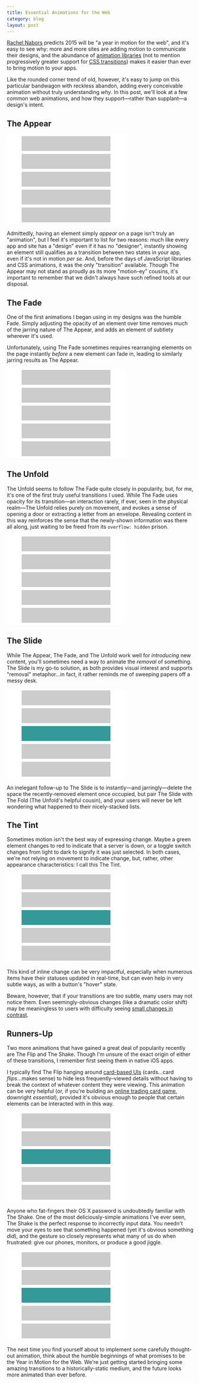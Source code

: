 ```yaml
---
title: Essential Animations for the Web
category: blog
layout: post
---
```


[Rachel Nabors](http://rachelnabors.com/) predicts 2015 will be "a year in motion for the web", and it's easy to see why: more and more sites are adding motion to communicate their designs, and the abundance of [animation libraries](http://julian.com/research/velocity/) (not to mention progressively greater support for [CSS transitions](http://caniuse.com/#feat=css-transitions)) makes it easier than ever to bring motion to your apps.

Like the rounded corner trend of old, however, it's easy to jump on this particular bandwagon with reckless abandon, adding every conceivable animation without truly understanding _why_. In this post, we'll look at a few common web animations, and how they support—rather than supplant—a design's intent.

## The Appear

![An example of The Appear animation](/2015/02/essential-animations-for-the-web/1-the-appear.gif)

Admittedly, having an element simply _appear_ on a page isn't truly an "animation", but I feel it's important to list for two reasons: much like every app and site has a "design" even if it has no "designer", instantly showing an element still qualifies as a transition between two states in your app, even if it's not in motion _per se_. And, before the days of JavaScript libraries and CSS animations, it was the only "transition" available. Though The Appear may not stand as proudly as its more "motion-ey" cousins, it's important to remember that we didn't always have such refined tools at our disposal.

## The Fade

One of the first animations I began using in my designs was the humble Fade. Simply adjusting the opacity of an element over time removes much of the jarring nature of The Appear, and adds an element of subtlety wherever it's used.

Unfortunately, using The Fade sometimes requires rearranging elements on the page instantly _before_ a new element can fade in, leading to similarly jarring results as The Appear.

![An example of The Fade animation](/2015/02/essential-animations-for-the-web/2-the-fade.gif)

## The Unfold

The Unfold seems to follow The Fade quite closely in popularity, but, for me, it's one of the first truly useful transitions I used. While The Fade uses opacity for its transition—an interaction rarely, if ever, seen in the physical realm—The Unfold relies purely on movement, and evokes a sense of opening a door or extracting a letter from an envelope. Revealing content in this way reinforces the sense that the newly-shown information was there all along, just waiting to be freed from its `overflow: hidden` prison.

![An example of The Unfold animation](/2015/02/essential-animations-for-the-web/3-the-unfold.gif)

## The Slide

While The Appear, The Fade, and The Unfold work well for _introducing_ new content, you'll sometimes need a way to animate the _removal_ of something. The Slide is my go-to solution, as both provides visual interest and supports "removal" metaphor...in fact, it rather reminds me of sweeping papers off a messy desk.

![An example of The Slide animation](/2015/02/essential-animations-for-the-web/4-the-slide.gif)

An inelegant follow-up to The Slide is to instantly—and jarringly—delete the space the recently-removed element once occupied, but pair The Slide with The Fold (The Unfold's helpful cousin), and your users will never be left wondering what happened to their nicely-stacked lists.

## The Tint

Sometimes motion isn't the best way of expressing change. Maybe a green element changes to red to indicate that a server is down, or a toggle switch changes from light to dark to signify it was just selected. In both cases, we're not relying on movement to indicate change, but, rather, other appearance characteristics: I call this The Tint.

![An example of The Tint animation](/2015/02/essential-animations-for-the-web/5-the-tint.gif)

This kind of inline change can be very impactful, especially when numerous items have their statuses updated in real-time, but can even help in very subtle ways, as with a button's "hover" state.

Beware, however, that if your transitions are _too_ subtle, many users may not notice them. Even seemingly-obvious changes (like a dramatic color shift) may be meaningless to users with difficulty seeing [small changes in contrast](http://www.w3.org/TR/UNDERSTANDING-WCAG20/visual-audio-contrast-contrast.html).

## Runners-Up

Two more animations that have gained a great deal of popularity recently are The Flip and The Shake. Though I'm unsure of the exact origin of either of these transitions, I remember first seeing them in native iOS apps.

I typically find The Flip hanging around [card-based UIs](http://semantic-ui.com/views/card.html) (cards...card _flips_...makes sense) to hide less frequently–viewed details without having to  break the context of whatever content they were viewing. This animation can be very helpful (or, if you're building an [online trading card game](http://neonmob.com/), downright _essential_), provided it's obvious enough to people that certain elements can be interacted with in this way.

![An example of The Flip animation](/2015/02/essential-animations-for-the-web/6-the-flip.gif)

Anyone who fat-fingers their OS X password is undoubtedly familiar with The Shake. One of the most deliciously-simple animations I've ever seen, The Shake is the perfect response to incorrectly input data. You needn't move your eyes to see that something happened (yet it's obvious something _did_), and the gesture so closely represents what many of us do when frustrated: give our phones, monitors, or produce a good jiggle.

![An example of The Flip animation](/2015/02/essential-animations-for-the-web/7-the-shake.gif)

The next time you find yourself about to implement some carefully thought-out animation, think about the humble beginnings of what promises to be the Year in Motion for the Web. We're just getting started bringing some amazing transitions to a historically-static medium, and the future looks more animated than ever before.
